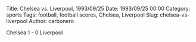 Title: Chelsea vs. Liverpool, 1993/09/25
Date: 1993/09/25 00:00
Category: sports
Tags: football, football scores, Chelsea, Liverpool
Slug: chelsea-vs-liverpool
Author: carbonero


Chelsea 1 - 0 Liverpool
